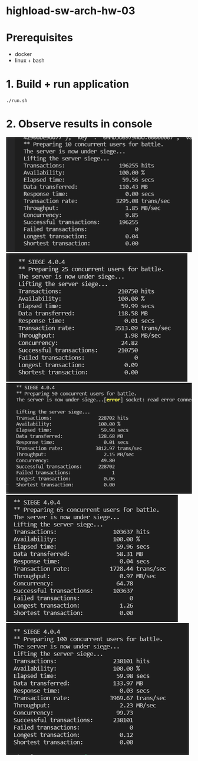 # highload-sw-arch-hw-03

# Prerequisites
* docker
* linux + bash

# 1. Build + run application
```
./run.sh
```

# 2. Observe results in console
![Result 10 concurrent connections](images/image-10c.png)
![Result 25 concurrent connections](images/image-25c.png)
![Result 50 concurrent connections](images/image-50c.png)
![Result 65 concurrent connections](images/image-65c.png)
![Result 100 concurrent connections](images/image-100c.png)
